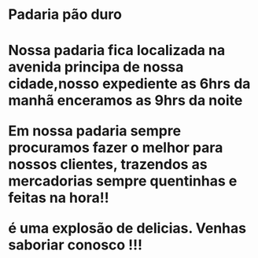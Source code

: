 <h1>Padaria  pão duro<h1>

Nossa padaria fica localizada na avenida principa de nossa cidade,nosso expediente as 6hrs da manhã enceramos as 9hrs da noite

Em nossa padaria sempre procuramos fazer o melhor para nossos clientes, trazendos as mercadorias sempre quentinhas e feitas na hora!!

é uma explosão de delicias. Venhas saboriar conosco !!! 
